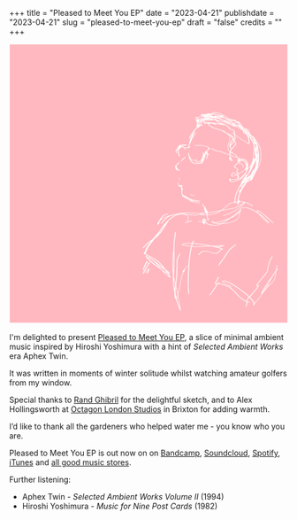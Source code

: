 +++
title = "Pleased to Meet You EP"
date = "2023-04-21"
publishdate = "2023-04-21"
slug = "pleased-to-meet-you-ep"
draft = "false"
credits = ""
+++



![Pleased to Meet You EP artwork](mark_sketch_ambient_warm_pink_ep_artwork.png)

I'm delighted to present [Pleased to Meet You EP](https://councilsofthefuture.bandcamp.com/album/pleased-to-meet-you-ep), a slice of minimal ambient music inspired by Hiroshi Yoshimura with a hint of *Selected Ambient Works* era Aphex Twin. 

It was written in moments of winter solitude whilst watching amateur golfers from my window.

Special thanks to [Rand Ghibril](https://www.instagram.com/i_think_therefore_i_overthink/) for the delightful sketch, and to Alex Hollingsworth at [Octagon London Studios](https://www.octagonlondon.com/) in Brixton for adding warmth.

I’d like to thank all the gardeners who helped water me - you know who you are.

Pleased to Meet You EP is out now on on [Bandcamp](https://councilsofthefuture.bandcamp.com/album/pleased-to-meet-you-ep), [Soundcloud](https://on.soundcloud.com/KcGQK), [Spotify](https://open.spotify.com/album/6sCnfSlR2bi2Br8wE7RcHl?si=fZsuDlMhSsiRB3Kk1kIgEA), [iTunes](https://music.apple.com/gb/album/pleased-to-meet-you-ep/1682932559) and [all good music stores](https://ditto.fm/pleased_to_meet_you).


Further listening:

* Aphex Twin - *Selected Ambient Works Volume II* (1994)
* Hiroshi Yoshimura - *Music for Nine Post Cards* (1982)


